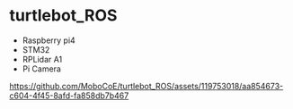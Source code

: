 # turtlebot_ROS
- Raspberry pi4
- STM32
- RPLidar A1
- Pi Camera

https://github.com/MoboCoE/turtlebot_ROS/assets/119753018/aa854673-c604-4f45-8afd-fa858db7b467

